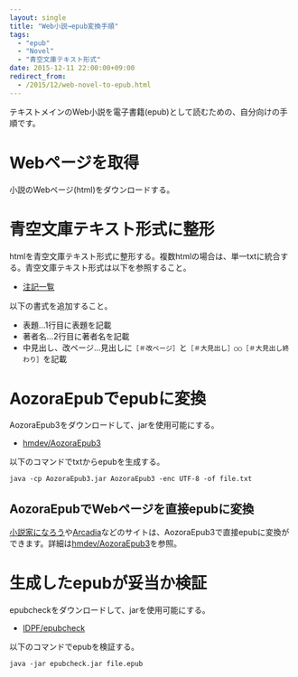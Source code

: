 ```yaml
---
layout: single
title: "Web小説→epub変換手順"
tags:
  - "epub"
  - "Novel"
  - "青空文庫テキスト形式"
date: 2015-12-11 22:00:00+09:00
redirect_from:
  - /2015/12/web-novel-to-epub.html
---
```


テキストメインのWeb小説を電子書籍(epub)として読むための、自分向けの手順です。

<!-- more -->

# Webページを取得

小説のWebページ(html)をダウンロードする。

# 青空文庫テキスト形式に整形

htmlを青空文庫テキスト形式に整形する。複数htmlの場合は、単一txtに統合する。青空文庫テキスト形式は以下を参照すること。

* [注記一覧](http://www.aozora.gr.jp/annotation/)

以下の書式を追加すること。

* 表題…1行目に表題を記載
* 著者名…2行目に著者名を記載
* 中見出し、改ページ…見出しに`［＃改ページ］`と`［＃大見出し］○○［＃大見出し終わり］`を記載

# AozoraEpubでepubに変換

AozoraEpub3をダウンロードして、jarを使用可能にする。

* [hmdev/AozoraEpub3](https://github.com/hmdev/AozoraEpub3)

以下のコマンドでtxtからepubを生成する。

```
java -cp AozoraEpub3.jar AozoraEpub3 -enc UTF-8 -of file.txt
```

## AozoraEpubでWebページを直接epubに変換

[小説家になろう](http://syosetu.com/)や[Arcadia](http://www.mai-net.net/)などのサイトは、AozoraEpub3で直接epubに変換ができます。詳細は[hmdev/AozoraEpub3](https://github.com/hmdev/AozoraEpub3)を参照。

# 生成したepubが妥当か検証

epubcheckをダウンロードして、jarを使用可能にする。

* [IDPF/epubcheck](https://github.com/idpf/epubcheck)

以下のコマンドでepubを検証する。

```
java -jar epubcheck.jar file.epub
```
